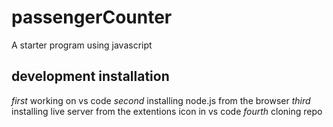 # passengerCounter
A starter program using javascript

## development installation
*first*
working on vs code
*second*
installing node.js from the browser
*third*
installing live server from the extentions icon in vs code
*fourth*
cloning repo 
